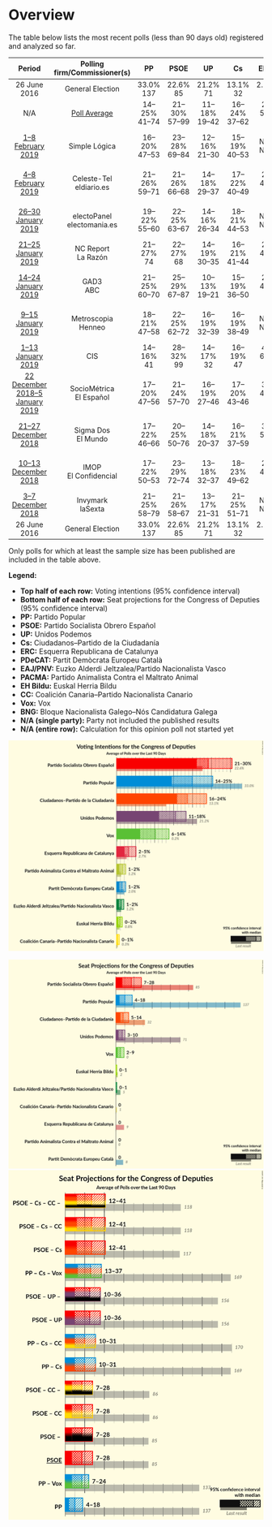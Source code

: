 # Overview

The table below lists the most recent polls (less than 90 days old) registered and analyzed so far.

| Period     | Polling firm/Commissioner(s) | PP | PSOE | UP | Cs | ERC | PDeCAT | EAJ/PNV | PACMA | EH Bildu | CC | Vox | BNG |
|:----------:|:----------------------------:|:--:|:--:|:--:|:--:|:--:|:--:|:--:|:--:|:--:|:--:|:--:|:--:|
| 26 June 2016 | General Election | 33.0% <br> 137 | 22.6% <br> 85 | 21.2% <br> 71 | 13.1% <br> 32 | 2.7% <br> 9 | 2.0% <br> 8 | 1.2% <br> 5 | 1.2% <br> 0 | 0.8% <br> 2 | 0.3% <br> 1 | 0.2% <br> 0 | 0.2% <br> 0 |
| N/A | [Poll Average](average.html) | 14–25% <br> 41–74 | 21–30% <br> 57–99 | 11–18% <br> 19–42 | 16–24% <br> 37–62 | 2–5% <br> 0 | 1–2% <br> 0 | 1–2% <br> 3–6 | 1–2% <br> 0–1 | 0–2% <br> 0–7 | 0–1% <br> 0 | 6–14% <br> 8–36 | N/A <br> N/A |
| [1–8 February 2019](2019-02-08-SimpleLógica.html) | Simple Lógica | 16–20% <br> 47–53 | 23–28% <br> 69–84 | 12–16% <br> 21–30 | 15–19% <br> 40–53 | N/A <br> N/A | N/A <br> N/A | N/A <br> N/A | N/A <br> N/A | N/A <br> N/A | N/A <br> N/A | 10–14% <br> 23–38 | N/A <br> N/A |
| [4–8 February 2019](2019-02-08-Celeste-Tel.html) | Celeste-Tel <br> eldiario.es | 21–26% <br> 59–71 | 21–26% <br> 66–68 | 14–18% <br> 29–37 | 17–22% <br> 40–49 | 2–4% <br> 0 | 1–3% <br> 0 | 1–2% <br> 3–6 | 1–2% <br> 0 | 0–2% <br> 1–3 | 0–1% <br> 0 | 7–11% <br> 14–27 | N/A <br> N/A |
| [26–30 January 2019](2019-01-30-electoPanel.html) | electoPanel <br> electomania.es | 19–22% <br> 55–60 | 22–25% <br> 63–67 | 14–16% <br> 26–34 | 18–21% <br> 44–53 | N/A <br> N/A | N/A <br> N/A | N/A <br> N/A | N/A <br> N/A | N/A <br> N/A | N/A <br> N/A | 11–13% <br> 27–33 | N/A <br> N/A |
| [21–25 January 2019](2019-01-25-NCReport.html) | NC Report <br> La Razón | 21–27% <br> 74 | 22–27% <br> 68 | 14–19% <br> 30–35 | 16–21% <br> 41–44 | 2–4% <br> 0 | 1–2% <br> 0 | 0–2% <br> 3–4 | N/A <br> N/A | 0–1% <br> 0–1 | N/A <br> N/A | 8–11% <br> 16 | N/A <br> N/A |
| [14–24 January 2019](2019-01-24-GAD3.html) | GAD3 <br> ABC | 21–25% <br> 60–70 | 25–29% <br> 67–87 | 10–13% <br> 19–21 | 15–19% <br> 36–50 | 2–4% <br> 0 | 1–2% <br> 0 | 1–2% <br> 4–5 | N/A <br> N/A | 0–1% <br> 0–3 | 0–1% <br> 0 | 8–11% <br> 16–28 | N/A <br> N/A |
| [9–15 January 2019](2019-01-15-Metroscopia.html) | Metroscopia <br> Henneo | 18–21% <br> 47–58 | 22–25% <br> 62–72 | 16–19% <br> 32–39 | 16–19% <br> 38–49 | N/A <br> N/A | N/A <br> N/A | N/A <br> N/A | N/A <br> N/A | N/A <br> N/A | N/A <br> N/A | 11–13% <br> 27–35 | N/A <br> N/A |
| [1–13 January 2019](2019-01-13-CIS.html) | CIS | 14–16% <br> 41 | 28–32% <br> 99 | 14–17% <br> 32 | 16–19% <br> 47 | 4–6% <br> 0 | 1% <br> 0 | 1–2% <br> 4 | 1–2% <br> 1 | 1–2% <br> 5 | 0% <br> 0 | 6–7% <br> 8 | N/A <br> N/A |
| [22 December 2018–5 January 2019](2019-01-05-SocioMétrica.html) | SocioMétrica <br> El Español | 17–20% <br> 47–56 | 21–24% <br> 57–70 | 16–19% <br> 27–46 | 17–20% <br> 43–46 | 3–4% <br> 0 | 1–2% <br> 0 | 1–2% <br> 3–6 | N/A <br> N/A | 1% <br> 2–4 | 0–1% <br> 0 | 11–14% <br> 25–35 | N/A <br> N/A |
| [21–27 December 2018](2018-12-27-SigmaDos.html) | Sigma Dos <br> El Mundo | 17–22% <br> 46–66 | 20–25% <br> 50–76 | 14–18% <br> 20–37 | 16–21% <br> 37–59 | 3–5% <br> 0 | 1–2% <br> 0 | 1–2% <br> 2–8 | N/A <br> N/A | N/A <br> N/A | N/A <br> N/A | 11–15% <br> 27–39 | N/A <br> N/A |
| [10–13 December 2018](2018-12-13-IMOP.html) | IMOP <br> El Confidencial | 17–22% <br> 50–53 | 23–29% <br> 72–74 | 13–18% <br> 32–37 | 18–23% <br> 49–62 | 2–4% <br> 0 | 1–3% <br> 0 | 1–2% <br> 3–6 | 1–3% <br> 0 | 0–2% <br> 2–7 | N/A <br> N/A | 7–10% <br> 10–16 | N/A <br> N/A |
| [3–7 December 2018](2018-12-07-Invymark.html) | Invymark <br> laSexta | 21–25% <br> 58–79 | 21–26% <br> 58–67 | 13–17% <br> 21–31 | 21–25% <br> 51–71 | N/A <br> N/A | N/A <br> N/A | N/A <br> N/A | N/A <br> N/A | N/A <br> N/A | N/A <br> N/A | 6–9% <br> 8–15 | N/A <br> N/A |
| 26 June 2016 | General Election | 33.0% <br> 137 | 22.6% <br> 85 | 21.2% <br> 71 | 13.1% <br> 32 | 2.7% <br> 9 | 2.0% <br> 8 | 1.2% <br> 5 | 1.2% <br> 0 | 0.8% <br> 2 | 0.3% <br> 1 | 0.2% <br> 0 | 0.2% <br> 0 |

Only polls for which at least the sample size has been published are included in the table above.

**Legend:**
+ **Top half of each row:** Voting intentions (95% confidence interval)
+ **Bottom half of each row:** Seat projections for the Congress of Deputies (95% confidence interval)
+ **PP:** Partido Popular
+ **PSOE:** Partido Socialista Obrero Español
+ **UP:** Unidos Podemos
+ **Cs:** Ciudadanos–Partido de la Ciudadanía
+ **ERC:** Esquerra Republicana de Catalunya
+ **PDeCAT:** Partit Demòcrata Europeu Català
+ **EAJ/PNV:** Euzko Alderdi Jeltzalea/Partido Nacionalista Vasco
+ **PACMA:** Partido Animalista Contra el Maltrato Animal
+ **EH Bildu:** Euskal Herria Bildu
+ **CC:** Coalición Canaria–Partido Nacionalista Canario
+ **Vox:** Vox
+ **BNG:** Bloque Nacionalista Galego–Nós Candidatura Galega
+ **N/A (single party):** Party not included the published results
+ **N/A (entire row):** Calculation for this opinion poll not started yet


![Graph with voting intentions not yet produced](average.png "Voting Intentions")

![Graph with seats not yet produced](average-seats.png "Seats")
![Graph with coalitions seats not yet produced](average-coalitions-seats.png "Coalitions Seats")

